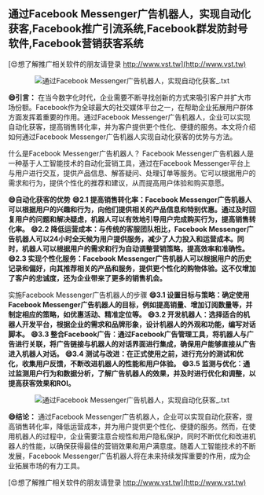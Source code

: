 ## **通过Facebook Messenger广告机器人，实现自动化获客,Facebook推广引流系统,Facebook群发防封号软件,Facebook营销获客系统**

[😍想了解推广相关软件的朋友请登录 http://www.vst.tw](http://www.vst.tw)

 <center><img src="https://vst.tw/MP4/tuiguang/png/5.png" alt="通过Facebook Messenger广告机器人，实现自动化获客_.txt"></center>

**😄引言：**
在当今数字化时代，企业需要不断寻找创新的方式来吸引客户并扩大市场份额。Facebook作为全球最大的社交媒体平台之一，在帮助企业拓展用户群体方面发挥着重要的作用。通过Facebook Messenger广告机器人，企业可以实现自动化获客，提高销售转化率，并为客户提供更个性化、便捷的服务。本文将介绍如何通过Facebook Messenger广告机器人实现自动化获客的优势与方法。

什么是Facebook Messenger广告机器人？
Facebook Messenger广告机器人是一种基于人工智能技术的自动化营销工具，通过在Facebook Messenger平台上与用户进行交互，提供产品信息、解答疑问、处理订单等服务。它可以根据用户的需求和行为，提供个性化的推荐和建议，从而提高用户体验和购买意愿。

**😄自动化获客的优势**
**😄2.1 提高销售转化率：Facebook Messenger广告机器人可以根据用户的兴趣和行为，向他们提供相关的产品信息和特别优惠。通过及时回复用户的问题和解决疑虑，机器人可以有效地引导用户完成购买行为，提高销售转化率。**
**😄2.2 降低运营成本：与传统的客服团队相比，Facebook Messenger广告机器人可以24小时全天候为用户提供服务，减少了人力投入和运营成本。同时，机器人可以根据用户的需求和行为自动调整营销策略，提高效率和准确性。**
**😄2.3 实现个性化服务：Facebook Messenger广告机器人可以根据用户的历史记录和偏好，向其推荐相关的产品和服务，提供更个性化的购物体验。这不仅增加了客户的忠诚度，还为企业带来了更多的销售机会。**

实施Facebook Messenger广告机器人的步骤
**😄3.1 设置目标与策略：确定使用Facebook Messenger广告机器人的目标，例如提高销量、增加订阅数量等，并制定相应的策略，如优惠活动、精准定位等。**
**😄3.2 开发机器人：选择适合的机器人开发平台，根据企业的需求和品牌形象，设计机器人的外观和功能，编写对话脚本。**
**😄3.3 整合Facebook广告：通过Facebook广告管理工具，将机器人与广告进行关联，将广告链接与机器人的对话界面进行集成，确保用户能够直接从广告进入机器人对话。**
**😄3.4 测试与改进：在正式使用之前，进行充分的测试和优化，收集用户反馈，不断改进机器人的性能和用户体验。**
**😄3.5 监测与优化：通过监测用户行为和数据分析，了解广告机器人的效果，并及时进行优化和调整，以提高获客效果和ROI。**

 <center><img src="https://vst.tw/MP4/tuiguang/png/2.png" alt="通过Facebook Messenger广告机器人，实现自动化获客_.txt"></center>

**😄结论：**
通过Facebook Messenger广告机器人，企业可以实现自动化获客，提高销售转化率，降低运营成本，并为用户提供更个性化、便捷的服务。然而，在使用机器人的过程中，企业需要注意合规性和用户隐私保护，同时不断优化和改进机器人的性能，以确保获得最佳的营销效果和用户满意度。随着人工智能技术的不断发展，Facebook Messenger广告机器人将在未来持续发挥重要的作用，成为企业拓展市场的有力工具。

[😍想了解推广相关软件的朋友请登录 http://www.vst.tw](http://www.vst.tw)



